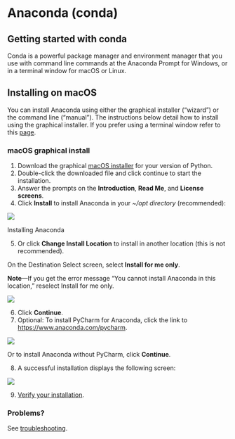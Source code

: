 # Anaconda (conda)

## Getting started with conda
Conda is a powerful package manager and environment manager that you use with command line commands at the Anaconda Prompt for Windows, or in a terminal window for macOS or Linux.

## Installing on macOS

You can install Anaconda using either the graphical installer (“wizard”) or the command line (“manual”). The instructions below detail how to install using the graphical installer. If you prefer using a terminal window refer to this [page](https://docs.anaconda.com/anaconda/install/mac-os/#using-the-command-line-install).
### macOS graphical install
1. Download the graphical [macOS installer](https://www.anaconda.com/downloads#macos) for your version of Python.
&nbsp;
2. Double-click the downloaded file and click continue to start the installation.
&nbsp;
3. Answer the prompts on the **Introduction**, **Read Me**, and **License screens**.
&nbsp;
4. Click **Install** to install Anaconda in your *~/opt directory* (recommended):

![](https://github.com/felicity-borg/Getting-Started-On-Azure-ML/blob/main/Images/A6.PNG) 

Installing Anaconda

5. Or click **Change Install Location** to install in another location (this is not recommended).

On the Destination Select screen, select **Install for me only**.

**Note**—If you get the error message “You cannot install Anaconda in this location,” reselect Install for me only.

![](https://github.com/felicity-borg/Getting-Started-On-Azure-ML/blob/main/Images/A7.PNG) 

6. Click **Continue**.
&nbsp;
7. Optional: To install PyCharm for Anaconda, click the link to https://www.anaconda.com/pycharm.

![](https://github.com/felicity-borg/Getting-Started-On-Azure-ML/blob/main/Images/A8.PNG) 

Or to install Anaconda without PyCharm, click **Continue**.

8. A successful installation displays the following screen:

![](https://github.com/felicity-borg/Getting-Started-On-Azure-ML/blob/main/Images/A9.PNG) 

9. [Verify your installation](https://docs.anaconda.com/anaconda/install/verify-install/).


### Problems?
See [troubleshooting](https://docs.anaconda.com/anaconda/user-guide/troubleshooting/).




